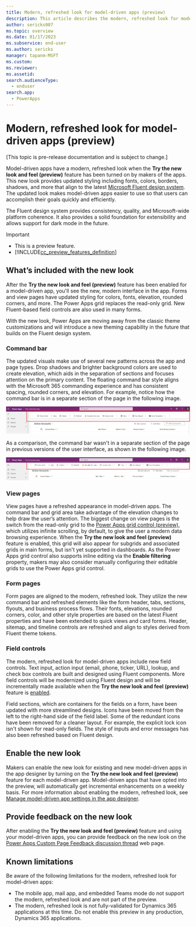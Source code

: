 ```yaml
---
title: Modern, refreshed look for model-driven apps (preview)
description: This article describes the modern, refreshed look for model-driven apps
author: sericks007
ms.topic: overview
ms.date: 01/17/2023
ms.subservice: end-user
ms.author: sericks
manager: tapanm-MSFT
ms.custom: 
ms.reviewer:
ms.assetid: 
search.audienceType: 
  - enduser
search.app: 
  - PowerApps
---
```


# Modern, refreshed look for model-driven apps (preview)

[This topic is pre-release documentation and is subject to change.]

Model-driven apps have a modern, refreshed look when the **Try the new look and feel (preview)** feature has been turned on by makers of the apps.  This new look provides updated styling including fonts, colors, borders, shadows, and more that align to the latest [Microsoft Fluent design system](https://react.fluentui.dev/?path=/docs/concepts-introduction--page). The updated look makes model-driven apps easier to use so that users can accomplish their goals quickly and efficiently.

The Fluent design system provides consistency, quality, and Microsoft-wide platform coherence. It also provides a solid foundation for extensibility and allows support for dark mode in the future. 

> [!IMPORTANT]
> - This is a preview feature.
> - [!INCLUDE[cc_preview_features_definition](../includes/cc-preview-features-definition.md)]
> 
## What’s included with the new look
After the **Try the new look and feel (preview)** feature has been enabled for a model-driven app, you'll see the new, modern interface in the app. Forms and view pages have updated styling for colors, fonts, elevation, rounded corners, and more. The Power Apps grid replaces the read-only grid. New Fluent-based field controls are also used in many forms.

With the new look, Power Apps are moving away from the classic theme customizations and will introduce a new theming capability in the future that builds on the Fluent design system.  

### Command bar
The updated visuals make use of several new patterns across the app and page types. Drop shadows and brighter background colors are used to create elevation, which aids in the separation of sections and focuses attention on the primary content. The floating command bar style aligns with the Microsoft 365 commanding experience and has consistent spacing, rounded corners, and elevation. For example, notice how the command bar is in a separate section of the page in the following image.

![Floating command bar](media/red2-new-command-bar.png)

As a comparison, the command bar wasn't in a separate section of the page in previous versions of the user interface, as shown in the following image.

![Command bar in the previous style](media/red2-old-command-bar.png)

### View pages
View pages have a refreshed appearance in model-driven apps. The command bar and grid area take advantage of the elevation changes to help draw the user’s attention. The biggest change on view pages is the switch from the read-only grid to the [Power Apps grid control (preview)](../maker/model-driven-apps/the-power-apps-grid-control.md), which utilizes infinite scrolling, by default, to give the user a modern data browsing experience. When the **Try the new look and feel (preview)** feature is enabled, this grid will also appear for subgrids and associated grids in main forms, but isn't yet supported in dashboards. As the Power Apps grid control also supports inline editing via the **Enable filtering** property, makers may also consider manually configuring their editable grids to use the Power Apps grid control.  

### Form pages
Form pages are aligned to the modern, refreshed look. They utilize the new command bar and refreshed elements like the form header, tabs, sections, flyouts, and business process flows. Their fonts, elevations, rounded corners, color, and other style properties are based on the latest Fluent properties and have been extended to quick views and card forms. Header, sitemap, and timeline controls are refreshed and align to styles derived from Fluent theme tokens.  

### Field controls
The modern, refreshed look for model-driven apps include new field controls. Text input, action input (email, phone, ticker, URL), lookup, and check box controls are built and designed using Fluent components. More field controls will be modernized using Fluent design and will be incrementally made available when the **Try the new look and feel (preview)** feature is [enabled](modern-fluent-design.md#enable-the-new-look).

Field sections, which are containers for the fields on a form, have been updated with more streamlined designs. Icons have been moved from the left to the right-hand side of the field label. Some of the redundant icons have been removed for a cleaner layout. For example, the explicit lock icon isn't shown for read-only fields. The style of inputs and error messages has also been refreshed based on Fluent design. 

## Enable the new look
Makers can enable the new look for existing and new model-driven apps in the app designer by turning on the **Try the new look and feel (preview)** feature for each model-driven app. Model-driven apps that have opted into the preview, will automatically get incremental enhancements on a weekly basis. For more information about enabling the modern, refreshed look, see [Manage model-driven app settings in the app designer](../maker/model-driven-apps/app-properties.md#upcoming).

## Provide feedback on the new look
After enabling the **Try the new look and feel (preview)** feature and using your model-driven apps, you can provide feedback on the new look on the [Power Apps Custom Page Feedback discussion thread](https://go.microsoft.com/fwlink/?linkid=2221574) web page.

## Known limitations
Be aware of the following limitations for the modern, refreshed look for model-driven apps:

- The mobile app, mail app, and embedded Teams mode do not support the modern, refreshed look and are not part of the preview.
- The modern, refreshed look is not fully-validated for Dynamics 365 applications at this time. Do not enable this preview in any production, Dynamics 365 applications.

